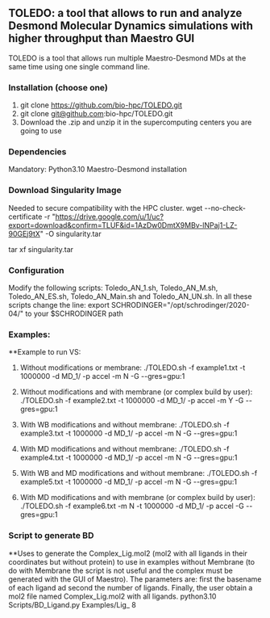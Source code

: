 ## TOLEDO: a tool that allows to run and analyze Desmond Molecular Dynamics simulations with higher throughput than Maestro GUI

TOLEDO is a tool that allows run multiple Maestro-Desmond MDs at the same time using one single command line.

### Installation (choose one)
1. git clone https://github.com/bio-hpc/TOLEDO.git
2. git clone git@github.com:bio-hpc/TOLEDO.git
3. Download the .zip and unzip it in the supercomputing centers you are going to use

### Dependencies 
Mandatory:
Python3.10
Maestro-Desmond installation


### Download Singularity Image
Needed to secure compatibility with the HPC cluster.
wget --no-check-certificate -r "https://drive.google.com/u/1/uc?export=download&confirm=TLUF&id=1AzDw0DmtX9MBv-lNPaj1-LZ-90GEj9tX" -O singularity.tar

tar xf singularity.tar

### Configuration
Modify the following scripts: Toledo_AN_1.sh, Toledo_AN_M.sh, Toledo_AN_ES.sh, Toledo_AN_Main.sh and Toledo_AN_UN.sh.
In all these scripts change the line:
export SCHRODINGER="/opt/schrodinger/2020-04/" to your $SCHRODINGER path

### Examples:
**Example to run VS:
1. Without modifications or membrane:
./TOLEDO.sh -f example1.txt -t 1000000 -d MD_1/ -p accel  -m N -G --gres=gpu:1

2. Without modifications and with membrane (or complex build by user):
./TOLEDO.sh -f example2.txt -t 1000000 -d MD_1/ -p accel -m Y -G --gres=gpu:1 

3. With WB modifications and without membrane:
./TOLEDO.sh -f example3.txt -t 1000000 -d MD_1/ -p accel -m N -G --gres=gpu:1 

4. With MD modifications and without membrane:
./TOLEDO.sh -f example4.txt -t 1000000 -d MD_1/ -p accel -m N -G --gres=gpu:1 

5. With WB and MD modifications and without membrane:
./TOLEDO.sh -f example5.txt -t 1000000 -d MD_1/ -p accel -m N -G --gres=gpu:1 

6. With MD modifications and with membrane (or complex build by user):
./TOLEDO.sh -f example6.txt  -m N -t 1000000 -d MD_1/ -p accel -G --gres=gpu:1


### Script to generate BD
**Uses to generate the Complex_Lig.mol2 (mol2 with all ligands in their coordinates but without protein) to use in examples without Membrane (to do with Membrane the script is not useful and the complex must be generated with the GUI of Maestro).
The parameters are: first the basename of each ligand ad second the number of ligands. Finally, the user obtain a mol2 file named Complex_Lig.mol2 with all ligands.
python3.10 Scripts/BD_Ligand.py Examples/Lig_ 8




